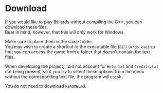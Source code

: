 <h1>Download</h1>

If you would like to play Billiards without compiling the C++, you can download these files. <br>
Bear in mind, however, that this will only work for Windows.

Make sure to place them in the same folder. <br>
You may wish to create a shortcut to the executable file (`Billiards.exe`) so that you can access the game from a folder that doesn't contain the text files.

When developing the project, I did not account for `Help.txt` and `Credits.txt` not being present, so if you try to select these options from the menu 
without the corresponding text file, the program will crash.

You do not need to download `README.md`.
